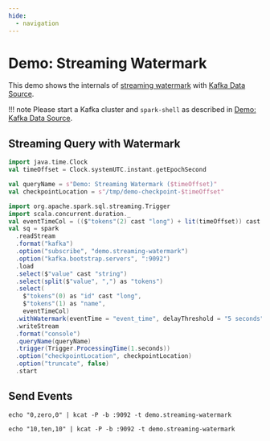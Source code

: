 ```yaml
---
hide:
  - navigation
---
```


# Demo: Streaming Watermark

This demo shows the internals of [streaming watermark](../streaming-watermark/index.md) with [Kafka Data Source](../datasources/kafka/index.md).

!!! note
    Please start a Kafka cluster and `spark-shell` as described in [Demo: Kafka Data Source](kafka-data-source.md).

## Streaming Query with Watermark

```scala
import java.time.Clock
val timeOffset = Clock.systemUTC.instant.getEpochSecond
```

```scala
val queryName = s"Demo: Streaming Watermark ($timeOffset)"
val checkpointLocation = s"/tmp/demo-checkpoint-$timeOffset"
```

```scala
import org.apache.spark.sql.streaming.Trigger
import scala.concurrent.duration._
val eventTimeCol = (($"tokens"(2) cast "long") + lit(timeOffset)) cast "timestamp" as "event_time"
val sq = spark
  .readStream
  .format("kafka")
  .option("subscribe", "demo.streaming-watermark")
  .option("kafka.bootstrap.servers", ":9092")
  .load
  .select($"value" cast "string")
  .select(split($"value", ",") as "tokens")
  .select(
    $"tokens"(0) as "id" cast "long",
    $"tokens"(1) as "name",
    eventTimeCol)
  .withWatermark(eventTime = "event_time", delayThreshold = "5 seconds")
  .writeStream
  .format("console")
  .queryName(queryName)
  .trigger(Trigger.ProcessingTime(1.seconds))
  .option("checkpointLocation", checkpointLocation)
  .option("truncate", false)
  .start
```

## Send Events

```console
echo "0,zero,0" | kcat -P -b :9092 -t demo.streaming-watermark
```

```console
echo "10,ten,10" | kcat -P -b :9092 -t demo.streaming-watermark
```
